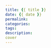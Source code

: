 ```yaml
---
title: {{ title }} 
date: {{ date }}
permalink:          
categories:        
tags:               
description:        
cover
---
```


<!-- more -->